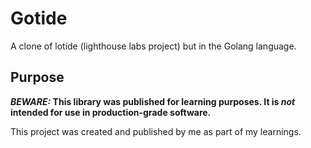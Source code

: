 # Gotide

A clone of lotide (lighthouse labs project) but in the Golang language.

## Purpose

**_BEWARE:_ This library was published for learning purposes. It is _not_ intended for use in production-grade software.**

This project was created and published by me as part of my learnings.
